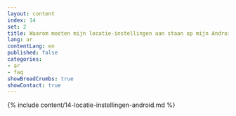 ```yaml
---
layout: content
index: 14
set: 2
title: Waarom moeten mijn locatie-instellingen aan staan op mijn Android-telefoon?
lang: ar
contentLang: en
published: false
categories:
- ar
- faq
showBreadCrumbs: true
showContact: true
---
```

{% include content/14-locatie-instellingen-android.md %}
